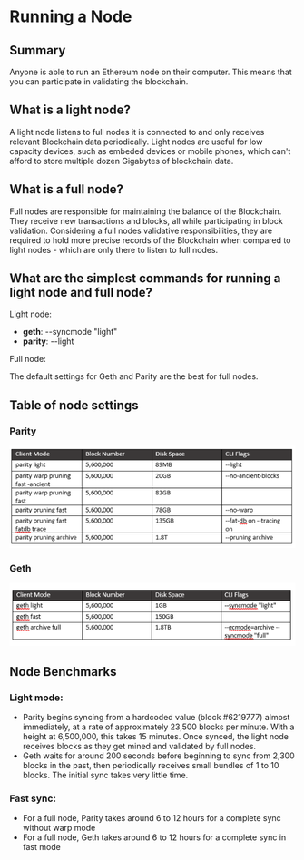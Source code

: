 # Running a Node

## Summary

Anyone is able to run an Ethereum node on their computer. This means that you can participate in validating the blockchain.

## What is a light node?

A light node listens to full nodes it is connected to and only receives relevant Blockchain data periodically. Light nodes are useful for low capacity devices, such as embeded devices or mobile phones, which can't afford to store multiple dozen Gigabytes of blockchain data.

## What is a full node?

Full nodes are responsible for maintaining the balance of the Blockchain. They receive new transactions and blocks, all while participating in block validation. Considering a full nodes validative responsibilities, they are required to hold more precise records of the Blockchain when compared to light nodes - which are only there to listen to full nodes.

## What are the simplest commands for running a light node and full node?

Light node:

* **geth**: --syncmode "light"
* **parity**: --light

Full node:

The default settings for Geth and Parity are the best for full nodes.

## Table of node settings

### Parity

![](../../.gitbook/assets/parity-modes.png)

### Geth

![](../../.gitbook/assets/geth-modes.png)

## Node Benchmarks

### Light mode:

* Parity begins syncing from a hardcoded value \(block \#6219777\) almost immediately, at a rate of approximately 23,500 blocks per minute. With a height at 6,500,000, this takes 15 minutes. Once synced, the light node receives blocks as they get mined and validated by full nodes.
* Geth waits for around 200 seconds before beginning to sync from 2,300 blocks in the past, then periodically receives small bundles of 1 to 10 blocks. The initial sync takes very little time.

### Fast sync:

* For a full node, Parity takes around 6 to 12 hours for a complete sync without warp mode
* For a full node, Geth takes around 6 to 12 hours for a complete sync in fast mode

